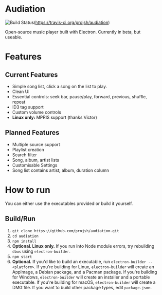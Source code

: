 # Audiation
![Build Status](https://travis-ci.org/projsh/audiation.svg?branch=master)(https://travis-ci.org/projsh/audiation)

Open-source music player built with Electron. Currently in beta, but useable.

# Features
## Current Features
  - Simple song list, click a song on the list to play.
  - Clean UI
  - Essential controls: seek bar, pause/play, forward, previous, shuffle, repeat
  - ID3 tag support
  - Custom volume controls
  - **Linux only:** MPRIS support (thanks Victor)

## Planned Features
  - Multiple source support
  - Playlist creation
  - Search filter
  - Song, album, artist lists
  - Customisable Settings
  - Song list contains artist, album, duration column
  
# How to run
You can either use the executables provided or build it yourself.

## Build/Run
  1. `git clone https://github.com/projsh/audiation.git`
  2. `cd audiation`
  3. `npm install`
  4. **Optional. Linux only.** If you run into Node module errors, try rebuilding `dbus` using `electron-builder`.
  5. `npm start`
  6. **Optional.** If you'd like to build an executable, run `electron-builder --<platform>`. If you're building for Linux, `electron-builder` will create an AppImage, a Debian package, and a Pacman package. If you're building for Windows, `electron-builder` will create an installer and a portable executable. If you're building for macOS, `electron-builder` will create a DMG file. If you want to build other package types, edit `package.json`.
